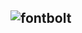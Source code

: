 ##  ![fontbolt](https://lh3.googleusercontent.com/pw/AP1GczPMmLnhtXDrW2qfFm8i1yv6ANMz8AeCAx0BNUSfczuMQhUh5OmXgZH2QfvuCEowsT8ez1cYwZhcrCjSExMH0Wa33diCphF7cp4TtgueIXwpIR2OzxUVF-1NQAwW-I29N7s2g2C2SbIJcu2mpS1wzCSlZZDcG6meZ4TWMNQxYMuwginhsmGKU1e7pM8Rof4e9jlPnB4aGOTHP2S_8xf0lKuGnrQHwL0tKRFatglNw9IVoY6pKC6sXx4TneO8ZEy6g3hfY9bLhw6BjRc2AKi0m9M4zV3b4829400fskaPThlLbD3nl2l9PtU-RHl4IzUQCYXhmYonT4oQQPwtCNtN5wHjQ1O8FXyZFpZQfizUvBN_-NwNNNpqMmHFwIuF_SBxnJ8pADMjF5lLYPj_FV9cL48drxSllOB7fcCJVpHiPCs4b8jTxKhubQF_eVLQuXDLTpUEKJYHKk54Quh9lATsy86JWS8P1PxhcLoj2KKeHWu976Ml4obf484EsRJEtn0DiT3CfgaFpMQkgbtz9ge_nrwqEU_aGwYXMiwUgIQ9tfP0YcToOAhfkPo5QYUYoKccNpqj1LmGDJLDc4eQwDb6N1S1k2uXy77n0MdwstnKFBmmjpBvrNfRjUpks_sgvFS6O2XX6cFM0gNRVsF87HRm_HcObhZUDSU25XrgzetCW57Ybq4jFgxZbFvUw0IURMpVOpT0z468GDNV_apoVpKM4Og2qu_MG-ff9uH6YBPhWF543lapsbsOiwPXCBrgaRGH8vr03Mqqw2J4Z1iSdJUe-rITYAyfLNzt_8nYFHCtYNa9tyGGFRbsYWns52io7_NfHPpsARIcU6GChl_oBfnFvXSy0AbRCadrlSVnJALWIDJKxDCLhhRiRuUIj8JoELkB8sDqvZNVIZjZ5KGXkk87spkKZjk0R1Nil5A4Y9vmeD2M8W2xXExJZ73A1uIJOg=w390-h267-s-no-gm?authuser=0)

<!--
**Zoin1554k/Zoin1554k** is a ✨ _special_ ✨ repository because its `README.md` (this file) appears on your GitHub profile.

Here are some ideas to get you started:

- 🔭 I’m currently working on ...
- 🌱 I’m currently learning ...
- 👯 I’m looking to collaborate on ...
- 🤔 I’m looking for help with ...
- 💬 Ask me about ...
- 📫 How to reach me: ...
- 😄 Pronouns: ...
- ⚡ Fun fact: ...
-->
